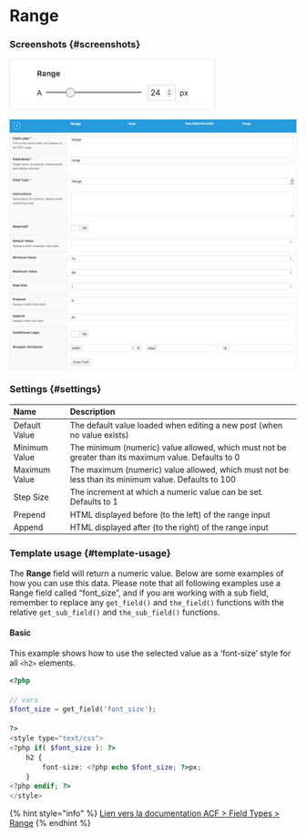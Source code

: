 # Range

### Screenshots {#screenshots}

![Interface](../../.gitbook/assets/acf-range-field-input.png)

![Setting](../../.gitbook/assets/acf-range-field-settings.png)

### Settings {#settings}

| Name | **Description** |
| :--- | :--- |
| Default Value | The default value loaded when editing a new post \(when no value exists\) |
| Minimum Value | The minimum \(numeric\) value allowed, which must not be greater than its maximum value. Defaults to 0 |
| Maximum Value | The maximum \(numeric\) value allowed, which must not be less than its minimum value. Defaults to 100 |
| Step Size | The increment at which a numeric value can be set. Defaults to 1 |
| Prepend | HTML displayed before \(to the left\) of the range input |
| Append | HTML displayed after \(to the right\) of the range input |

### Template usage {#template-usage}

The **Range** field will return a numeric value. Below are some examples of how you can use this data. Please note that all following examples use a Range field called “font\_size”, and if you are working with a sub field, remember to replace any `get_field()` and `the_field()` functions with the relative `get_sub_field()` and `the_sub_field()` functions.

#### Basic

This example shows how to use the selected value as a ‘font-size’ style for all `<h2>` elements.

```php
<?php 

// vars
$font_size = get_field('font_size');

?>
<style type="text/css">
<?php if( $font_size ): ?>
	h2 {
		font-size: <?php echo $font_size; ?>px;
	}
<?php endif; ?>
</style>
```



{% hint style="info" %}
[Lien vers la documentation ACF &gt; Field Types &gt; Range](https://www.advancedcustomfields.com/resources/range/)
{% endhint %}

